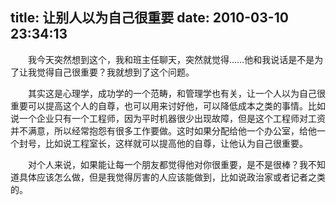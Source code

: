 title: 让别人以为自己很重要
date: 2010-03-10 23:34:13
---

　　我今天突然想到这个，我和班主任聊天，突然就觉得……他和我说话是不是为了让我觉得自己很重要？我就想到了这个问题。

　　其实这是心理学，成功学的一个范畴，和管理学也有关，让一个人以为自己很重要可以提高这个人的自尊，也可以用来讨好他，可以降低成本之类的事情。比如说一个企业只有一个工程师，因为平时机器很少出现故障，但是这个工程师对工资并不满意，所以经常抱怨有很多工作要做。这时如果分配给他一个办公室，给他一个封号，比如说工程室长，这样就可以提高他的自尊，让他认为自己很重要。

　　对个人来说，如果能让每一个朋友都觉得他对你很重要，是不是很棒？我不知道具体应该怎么做，但是我觉得厉害的人应该能做到，比如说政治家或者记者之类的。